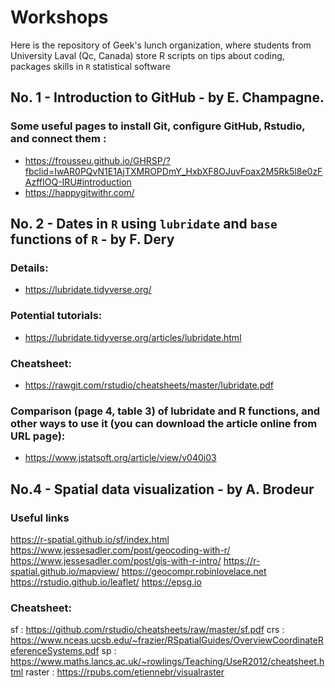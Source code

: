 # Workshops
Here is the repository of Geek's lunch organization, where students from University Laval (Qc, Canada) store R scripts on tips about coding, packages skills in <code>R</code> statistical software 


## No. 1 - Introduction to GitHub - by E. Champagne. 
### Some useful pages to install Git, configure GitHub, Rstudio, and connect them :
  - https://frousseu.github.io/GHRSP/?fbclid=IwAR0PQvN1E1AjTXMROPDmY_HxbXF8OJuvFoax2M5Rk5l8e0zFAzffIOQ-IRU#introduction
  - https://happygitwithr.com/
    
## No. 2 - Dates in <code>R</code> using <code>lubridate</code> and <code>base</code> functions of <code>R</code> - by F. Dery
### Details:  
- https://lubridate.tidyverse.org/
### Potential tutorials: 
- https://lubridate.tidyverse.org/articles/lubridate.html
### Cheatsheet: 
- https://rawgit.com/rstudio/cheatsheets/master/lubridate.pdf
### Comparison (page 4, table 3) of lubridate and R functions, and other ways to use it (you can download the article online from URL page):
- https://www.jstatsoft.org/article/view/v040i03

## No.4 - Spatial data visualization - by A. Brodeur
### Useful links
https://r-spatial.github.io/sf/index.html
https://www.jessesadler.com/post/geocoding-with-r/
https://www.jessesadler.com/post/gis-with-r-intro/
https://r-spatial.github.io/mapview/
https://geocompr.robinlovelace.net
https://rstudio.github.io/leaflet/
https://epsg.io

### Cheatsheet: 
sf : https://github.com/rstudio/cheatsheets/raw/master/sf.pdf
crs : https://www.nceas.ucsb.edu/~frazier/RSpatialGuides/OverviewCoordinateReferenceSystems.pdf
sp : https://www.maths.lancs.ac.uk/~rowlings/Teaching/UseR2012/cheatsheet.html
raster : https://rpubs.com/etiennebr/visualraster
